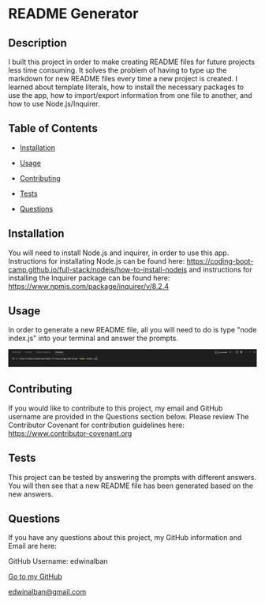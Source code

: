 # README Generator 

## Description

I built this project in order to make creating README files for future projects less time consuming. It solves the problem of having to type up the markdown for new README files every time a new project is created. I learned about template literals, how to install the necessary packages to use the app, how to import/export information from one file to another, and how to use Node.js/Inquirer.

## Table of Contents

- [Installation](#installation)
- [Usage](#usage)

- [Contributing](#contributing)
- [Tests](#tests)
- [Questions](#questions)

## Installation

You will need to install Node.js and inquirer, in order to use this app. Instructions for installating Node.js can be found here: https://coding-boot-camp.github.io/full-stack/nodejs/how-to-install-nodejs and instructions for installing the Inquirer package can be found here: https://www.npmjs.com/package/inquirer/v/8.2.4

## Usage

In order to generate a new README file, all you will need to do is type "node index.js" into your terminal and answer the prompts.

![alt text](assets/images/README_Screenshot.png)



## Contributing

If you would like to contribute to this project, my email and GitHub username are provided in the Questions section below. Please review The Contributor Covenant for contribution guidelines here: https://www.contributor-covenant.org

## Tests

This project can be tested by answering the prompts with different answers. You will then see that a new README file has been generated based on the new answers.

## Questions

If you have any questions about this project, my GitHub information and Email are here:

GitHub Username: edwinalban

[Go to my GitHub](https://github.com/edwinalban)

edwinalban@gmail.com
